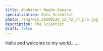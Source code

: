 ```yaml
---
title: Abubakarr Magba Kamara
specialization: Data Scientist
photo: /img/win_20200528_12_42_54_pro.jpg
description: The Scientist
draft: false
---
```

Hello and welcome to my world.......